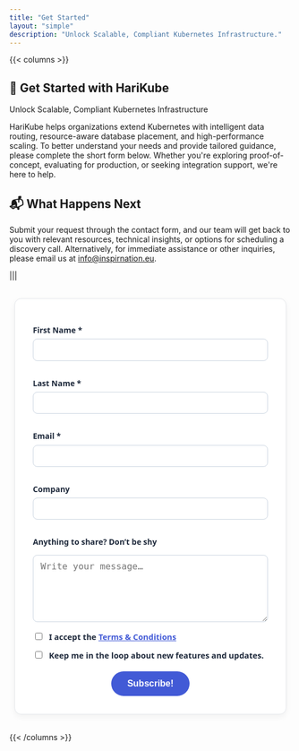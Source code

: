 ```yaml
---
title: "Get Started"
layout: "simple"
description: "Unlock Scalable, Compliant Kubernetes Infrastructure."
---
```


{{< columns >}}

## 🧩 Get Started with HariKube

Unlock Scalable, Compliant Kubernetes Infrastructure

HariKube helps organizations extend Kubernetes with intelligent data routing, resource-aware database placement, and high-performance scaling. To better understand your needs and provide tailored guidance, please complete the short form below. Whether you're exploring proof-of-concept, evaluating for production, or seeking integration support, we're here to help.

## 📬 What Happens Next

Submit your request through the contact form, and our team will get back to you with relevant resources, technical insights, or options for scheduling a discovery call. Alternatively, for immediate assistance or other inquiries, please email us at info@inspirnation.eu.

|||

<div id="sign-up-form">
<style>
  .hk-form {
    max-width: 420px;
    margin: 2rem auto;
    padding: 2rem;
    background: #ffffff;
    border: 1px solid #e5e7eb;
    border-radius: 12px;
    box-shadow: 0 4px 12px rgba(0,0,0,0.05);
    font-family: system-ui, sans-serif;
  }
  .hk-form label {
    display: block;
    font-weight: 600;
    margin-bottom: 0.4rem;
    color: #1e293b;
  }
  .hk-form input[type="text"],
  .hk-form input[type="email"],
  .hk-form textarea {
    width: 100%;
    padding: 0.6rem 0.8rem;
    border: 1px solid #cbd5e1;
    border-radius: 8px;
    font-size: 1rem;
    margin-bottom: 1rem;
  }
  .hk-form textarea { min-height: 120px; resize: vertical; }
  .hk-form input[type="checkbox"] { margin-right: 0.5rem; }
  .hk-form .consent { font-size: 0.9rem; color: #475569; margin-bottom: 0.8rem; }
  .hk-form a { color: #425AD6; text-decoration: underline; }
  .hk-form .btn-wrap { text-align: center; margin-top: 1.2rem; }
  .hk-form input[type="submit"] {
    background: #425AD6; color: #fff; border: none;
    padding: 0.8rem 1.8rem; font-size: 1rem; font-weight: 600;
    border-radius: 9999px; cursor: pointer; display: inline-block;
    transition: background 0.2s ease-in-out, transform 0.1s ease-in-out;
  }
  .hk-form input[type="submit"]:hover { background: #3341a3; transform: translateY(-2px); }
</style>

<form class="hk-form" action="https://webto.salesforce.com/servlet/servlet.WebToLead?encoding=UTF-8" method="POST" accept-charset="UTF-8">
  <!-- Org & redirect -->
  <input type="hidden" name="oid" value="00Dd10000091AMj">
  <input type="hidden" name="retURL" value="https://harikube.info/get-started/#thanks">

  <!-- Required fields -->
  <label for="first_name">First Name *</label>
  <input id="first_name" name="first_name" type="text" required>

  <label for="last_name">Last Name *</label>
  <input id="last_name" name="last_name" type="text" required>

  <label for="email">Email *</label>
  <input id="email" name="email" type="email" required>

  <!-- Optional company -->
  <label for="company">Company</label>
  <input id="company" name="company" type="text">

  <!-- Optional free text -> maps to Lead Description -->
  <label for="description">Anything to share? Don’t be shy</label>
  <textarea id="description" name="description" placeholder="Write your message…"></textarea>

  <!-- Mandatory T&C consent -->
  <div class="consent">
    <label>
      <input type="checkbox" name="00Nd1000006am97" value="true" required>
      I accept the <a href="/terms-conditions/" target="_blank" rel="noopener">Terms &amp; Conditions</a>
    </label>
  </div>

  <!-- Single marketing preference -->
  <div class="consent">
    <label>
      <input type="checkbox" name="00Nd1000006amIn" value="true">
      Keep me in the loop about new features and updates.
    </label>
  </div>

  <!-- Submit -->
  <div class="btn-wrap">
    <input type="submit" value="Subscribe!">
  </div>
</form>
</div>

<a id="thanks"></a>
<div id="sign-up-thanks" style="display: none;">
<pre>Thanks for your interest in HariKube!</pre>
<strong>📰 We'll be in touch shortly with more information and resources to help you unlock scalable, compliant Kubernetes infrastructure.</strong>
</div>

<style type="text/css">
#sign-up-thanks pre {
    background-color: green;
    text-align: center;
    font-size: 24px;
}
</style>

<script type="text/javascript">
if (window.location.hash == "#thanks") {
    document.getElementById("sign-up-form").style.display = "none";
    document.getElementById("sign-up-thanks").style.display = "";
}
</script>

{{< /columns >}}